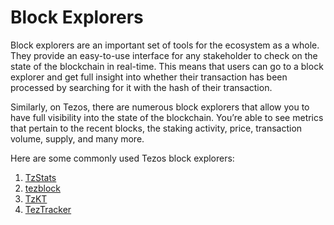 # Block Explorers

Block explorers are an important set of tools for the ecosystem as a whole. They provide an easy-to-use interface for any stakeholder to check on the state of the blockchain in real-time. This means that users can go to a block explorer and get full insight into whether their transaction has been processed by searching for it with the hash of their transaction.

Similarly, on Tezos, there are numerous block explorers that allow you to have full visibility into the state of the blockchain. You’re able to see metrics that pertain to the recent blocks, the staking activity, price, transaction volume, supply, and many more.

Here are some commonly used Tezos block explorers:

1. [TzStats](https://tzstats.com/)
2. [tezblock](https://tezblock.io/)
3. [TzKT](https://tzkt.io/)
4. [TezTracker](https://teztracker.com/en/mainnet/)

